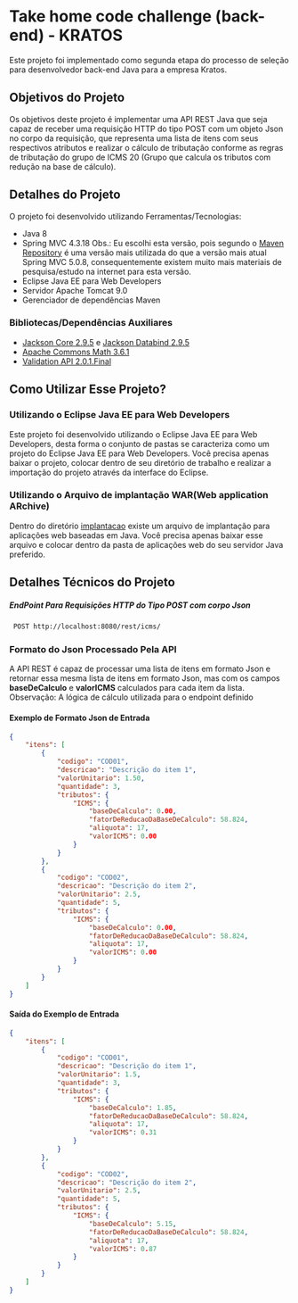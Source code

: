 # Take home code challenge (back-end) - KRATOS

Este projeto foi implementado como segunda etapa do processo de seleção para desenvolvedor back-end Java para a empresa Kratos. 

## Objetivos do Projeto

Os objetivos deste projeto é implementar uma API REST Java que seja capaz de receber uma requisição HTTP do tipo POST com um objeto Json no corpo da requisição, que representa uma lista de itens com seus respectivos atributos e realizar o cálculo de tributação conforme as regras de tributação do grupo de ICMS 20 (Grupo que calcula os tributos com redução na base de cálculo).

## Detalhes do Projeto

O projeto foi desenvolvido utilizando Ferramentas/Tecnologias:

* Java 8
* Spring MVC 4.3.18 Obs.: Eu escolhi esta versão, pois segundo o [Maven Repository](https://mvnrepository.com/artifact/org.springframework/spring-webmvc) é uma versão mais utilizada do que a versão mais atual Spring MVC 5.0.8, consequentemente existem muito mais materiais de pesquisa/estudo na internet para esta versão. 
* Eclipse Java EE para Web Developers
* Servidor Apache Tomcat 9.0
* Gerenciador de dependências Maven 

### Bibliotecas/Dependências Auxiliares
* [Jackson Core 2.9.5](https://mvnrepository.com/artifact/com.fasterxml.jackson.core/jackson-core) e [Jackson Databind 2.9.5](https://mvnrepository.com/artifact/com.fasterxml.jackson.core/jackson-databind)
* [Apache Commons Math 3.6.1](https://mvnrepository.com/artifact/org.apache.commons/commons-math3)
* [Validation API 2.0.1.Final](https://mvnrepository.com/artifact/javax.validation/validation-api)


## Como Utilizar Esse Projeto?

### Utilizando o Eclipse Java EE para Web Developers
Este projeto foi desenvolvido utilizando o Eclipse Java EE para Web Developers, desta forma o conjunto de pastas se caracteriza como um projeto do Eclipse Java EE para Web Developers. Você precisa apenas baixar o projeto, colocar dentro de seu diretório de trabalho e realizar a importação do projeto através da interface do Eclipse.

### Utilizando o Arquivo de implantação WAR(Web application ARchive)
Dentro do diretório [implantacao](https://github.com/michelmotta/take-home-code-challenge-back-end/tree/master/implantacao) existe um arquivo de implantação para aplicações web baseadas em Java. Você precisa apenas baixar esse arquivo e colocar dentro da pasta de aplicações web do seu servidor Java preferido.

## Detalhes Técnicos do Projeto

##### EndPoint Para Requisições HTTP do Tipo POST com corpo Json

```bash
 POST http://localhost:8080/rest/icms/ 
```

### Formato do Json Processado Pela API

A API REST é capaz de processar uma lista de itens em formato Json e retornar essa mesma lista de itens em formato Json, mas com os campos **baseDeCalculo** e **valorICMS** calculados para cada item da lista. Observação: A lógica de cálculo utilizada para o endpoint definido

#### Exemplo de Formato Json de Entrada
```json
{
    "itens": [
        {
            "codigo": "COD01",
            "descricao": "Descrição do item 1",
            "valorUnitario": 1.50,
            "quantidade": 3,
            "tributos": {
                "ICMS": {
                    "baseDeCalculo": 0.00,
                    "fatorDeReducaoDaBaseDeCalculo": 58.824,
                    "aliquota": 17,
                    "valorICMS": 0.00
                }
            }
        },
      	{
            "codigo": "COD02",
            "descricao": "Descrição do item 2",
            "valorUnitario": 2.5,
            "quantidade": 5,
            "tributos": {
                "ICMS": {
                    "baseDeCalculo": 0.00,
                    "fatorDeReducaoDaBaseDeCalculo": 58.824,
                    "aliquota": 17,
                    "valorICMS": 0.00
                }
            }
        }
    ]
}
```
#### Saída do Exemplo de Entrada
```json
{
    "itens": [
        {
            "codigo": "COD01",
            "descricao": "Descrição do item 1",
            "valorUnitario": 1.5,
            "quantidade": 3,
            "tributos": {
                "ICMS": {
                    "baseDeCalculo": 1.85,
                    "fatorDeReducaoDaBaseDeCalculo": 58.824,
                    "aliquota": 17,
                    "valorICMS": 0.31
                }
            }
        },
        {
            "codigo": "COD02",
            "descricao": "Descrição do item 2",
            "valorUnitario": 2.5,
            "quantidade": 5,
            "tributos": {
                "ICMS": {
                    "baseDeCalculo": 5.15,
                    "fatorDeReducaoDaBaseDeCalculo": 58.824,
                    "aliquota": 17,
                    "valorICMS": 0.87
                }
            }
        }
    ]
}
```